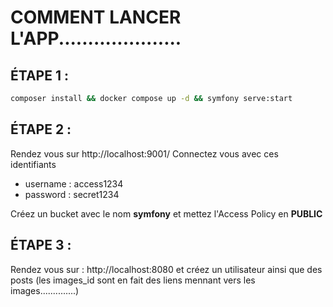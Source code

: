 # COMMENT LANCER L'APP.....................

## ÉTAPE 1 :
```bash
composer install && docker compose up -d && symfony serve:start
````

## ÉTAPE 2 :
Rendez vous sur http://localhost:9001/
Connectez vous avec ces identifiants
- username : access1234
- password : secret1234

Créez un bucket avec le nom **__symfony__** et mettez l'Access Policy en **__PUBLIC__**


## ÉTAPE 3 :
Rendez vous sur : http://localhost:8080 et créez un utilisateur ainsi que des posts (les images_id sont en fait des liens mennant vers les images..............)
